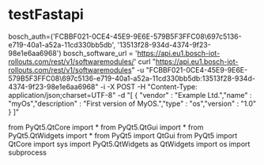 # testFastapi

bosch_auth=('FCBBF021-0CE4-45E9-9E6E-579B5F3FFC08\\697c5136-e719-40a1-a52a-11cd330bb5db', '13513f28-934d-4374-9f23-98e1e6aa6968')
bosch_software_url = 'https://api.eu1.bosch-iot-rollouts.com/rest/v1/softwaremodules/'
curl "https://api.eu1.bosch-iot-rollouts.com/rest/v1/softwaremodules" -u "FCBBF021-0CE4-45E9-9E6E-579B5F3FFC08\697c5136-e719-40a1-a52a-11cd330bb5db:13513f28-934d-4374-9f23-98e1e6aa6968" -i -X POST -H "Content-Type: application/json;charset=UTF-8" -d "[ { \"vendor\" : \"Example Ltd.\",\"name\" : \"myOs\",\"description\" : \"First version of MyOS.\",\"type\" : \"os\",\"version\" : \"1.0\" } ]"


from PyQt5.QtCore import *
from PyQt5.QtGui import *
from PyQt5.QtWidgets import *
from PyQt5 import QtGui
from PyQt5 import QtCore
import sys
import PyQt5.QtWidgets as QtWidgets
import os
import subprocess
